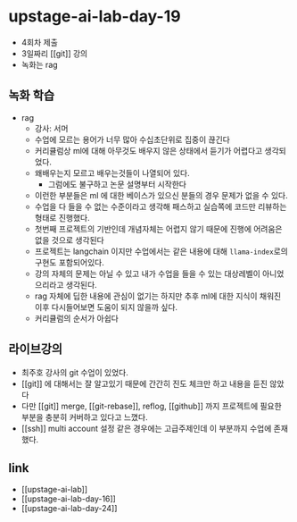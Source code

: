 # upstage-ai-lab-day-19
- 4회차 제출
- 3일짜리 [[git]] 강의
- 녹화는 rag

## 녹화 학습
- rag
  - 강사: 서머
  - 수업에 모르는 용어가 너무 많아 수십초단위로 집중이 끊긴다
  - 커리큘럼상 ml에 대해 아무것도 배우지 않은 상태에서 듣기가 어렵다고 생각되었다.
  - 왜배우는지 모르고 배우는것들이 나열되어 있다.
    - 그럼에도 불구하고 논문 설명부터 시작한다
  - 이런한 부분들은 ml 에 대한 베이스가 있으신 분들의 경우 문제가 없을 수 있다.
  - 수업을 다 들을 수 없는 수준이라고 생각해 패스하고 실습쪽에 코드만 리뷰하는 형태로 진행했다.
  - 첫번째 프로젝트의 기반인데 개념자체는 어렵지 않기 때문에 진행에 어려움은 없을 것으로 생각된다
  - 프로젝트는 langchain 이지만 수업에서는 같은 내용에 대해 `llama-index`로의 구현도 포함되어있다.
  - 강의 자체의 문제는 아닐 수 있고 내가 수업을 들을 수 있는 대상레벨이 아니었으리라고 생각된다.
  - rag 자체에 딥한 내용에 관심이 없기는 하지만 추후 ml에 대한 지식이 채워진 이후 다시들어보면 도움이 되지 않을까 싶다.
  - 커리큘럼의 순서가 아쉽다

## 라이브강의
- 최주호 강사의 git 수업이 있었다.
- [[git]] 에 대해서는 잘 알고있기 때문에 간간히 진도 체크만 하고 내용을 듣진 않았다
- 다만 [[git]] merge, [[git-rebase]], reflog, [[github]] 까지 프로젝트에 필요한 부분을 충분히 커버하고 있다고 느꼈다.
- [[ssh]] multi account 설정 같은 경우에는 고급주제인데 이 부분까지 수업에 존재했다.

## link
- [[upstage-ai-lab]]
- [[upstage-ai-lab-day-16]]
- [[upstage-ai-lab-day-24]]
